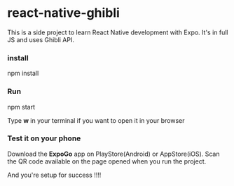 # react-native-ghibli

This is a side project to learn React Native development with Expo. It's in full JS and uses Ghibli API. 

### install 

npm install

### Run

npm start

Type **w** in your terminal if you want to open it in your browser

### Test it on your phone 

Download the **ExpoGo** app on PlayStore(Android) or AppStore(iOS). Scan the QR code available on the page opened when you run the project. 

And you're setup for success !!!!


